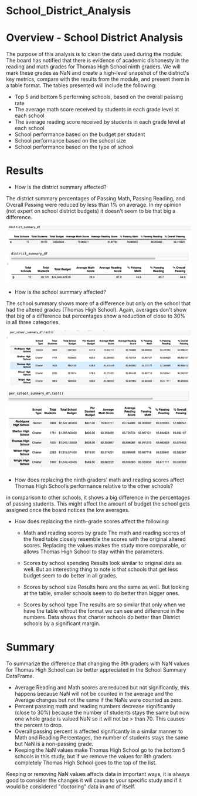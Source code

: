# School_District_Analysis

# Overview - School District Analysis

The purpose of this analysis is to clean the data used during the module. The board has notified that there is evidence of academic dishonesty in the reading and math grades for Thomas High School ninth graders. We will mark these grades as NaN and create a high-level snapshot of the district's key metrics, compare with the results from the module, and present them in a table format. 
The tables presented will include the following:
- Top 5 and bottom 5 performing schools, based on the overall passing rate
- The average math score received by students in each grade level at each school
- The average reading score received by students in each grade level at each school
- School performance based on the budget per student
- School performance based on the school size 
- School performance based on the type of school

# Results

- How is the district summary affected?

The district summary percentages of Passing Math, Passing Reading, and Overall Passing were reduced by less than 1% on average. In my opinion (not expert on school district budgets) it doesn't seem to be that big a difference. 

![District Summary_Module](Resources/District_Summary_Module.png)

![District Summary_Challenge](Resources/District_Summary_Challenge.png)

- How is the school summary affected?

The school summary shows more of a difference but only on the school that had the altered grades (Thomas High School). Again, averages don't show that big of a difference but percentages show a reduction of close to 30% in all three categories.

![Per_School_Module](Resources/Per_School_Module.png)

![Per_School_Challenge](Resources/Per_School_Challenge.png)

- How does replacing the ninth graders’ math and reading scores affect Thomas High School’s performance relative to the other schools?

in comparison to other schools, it shows a big difference in the percentages of passing students. This might affect the amount of budget the school gets assigned once the board notices the low averages.

- How does replacing the ninth-grade scores affect the following:
    - Math and reading scores by grade
    The math and reading scores of the fixed table closely resemble the scores with the original altered scores. Replacing the values makes the study more comparable, or allows Thomas High School to stay within the parameters.

    - Scores by school spending
    Results look similar to original data as well. But an interesting thing to note is that  schools that get less budget seem to do better in all grades. 

    - Scores by school size
    Results here are the same as well. But looking at the table, smaller schools seem to do better than bigger ones.

    - Scores by school type
    The results are so similar that only when we have the table without the format we can see and difference in the numbers. Data shows that charter schools do better than District schools by a significant margin.

# Summary

To summarize the difference that changing the 9th graders with NaN values for Thomas High School can be better appreciated in the School Summary DataFrame. 
- Average Reading and Math scores are reduced but not significantly, this happens because NaN will not be counted in the average and the Average changes but not the same if the NaNs were counted as zero.
- Percent passing math and reading numbers decrease significantly (close to 30%) because the number of students stays the same but now one whole grade is valued NaN so it will not be > than 70. This causes the percent to drop.
- Overall passing percent is affected significantly in a similar manner to Math and Reading Percentages, the number of students stays the same but NaN is a non-passing grade.
- Keeping the NaN values make Thomas High School go to the bottom 5 schools in this study, but if we remove the values for 9th graders completely Thomas High School goes to the top of the list.

Keeping or removing NaN values affects data in important ways, it is always good to consider the changes it will cause to your specific study and if it would be considered "doctoring" data in and of itself. 



